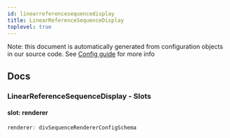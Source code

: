 ```yaml
---
id: linearreferencesequencedisplay
title: LinearReferenceSequenceDisplay
toplevel: true
---
```


Note: this document is automatically generated from configuration objects in our
source code. See [Config guide](/docs/config_guide) for more info

## Docs

### LinearReferenceSequenceDisplay - Slots

#### slot: renderer

```js
renderer: divSequenceRendererConfigSchema
```

